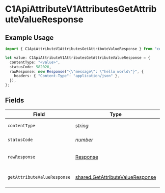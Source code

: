 # C1ApiAttributeV1AttributesGetAttributeValueResponse

## Example Usage

```typescript
import { C1ApiAttributeV1AttributesGetAttributeValueResponse } from "conductorone-sdk-typescript/sdk/models/operations";

let value: C1ApiAttributeV1AttributesGetAttributeValueResponse = {
  contentType: "<value>",
  statusCode: 582020,
  rawResponse: new Response("{\"message\": \"hello world\"}", {
    headers: { "Content-Type": "application/json" },
  }),
};
```

## Fields

| Field                                                                                       | Type                                                                                        | Required                                                                                    | Description                                                                                 |
| ------------------------------------------------------------------------------------------- | ------------------------------------------------------------------------------------------- | ------------------------------------------------------------------------------------------- | ------------------------------------------------------------------------------------------- |
| `contentType`                                                                               | *string*                                                                                    | :heavy_check_mark:                                                                          | HTTP response content type for this operation                                               |
| `statusCode`                                                                                | *number*                                                                                    | :heavy_check_mark:                                                                          | HTTP response status code for this operation                                                |
| `rawResponse`                                                                               | [Response](https://developer.mozilla.org/en-US/docs/Web/API/Response)                       | :heavy_check_mark:                                                                          | Raw HTTP response; suitable for custom response parsing                                     |
| `getAttributeValueResponse`                                                                 | [shared.GetAttributeValueResponse](../../../sdk/models/shared/getattributevalueresponse.md) | :heavy_minus_sign:                                                                          | GetAttributeValueResponse is the response for getting an attribute value by id.             |